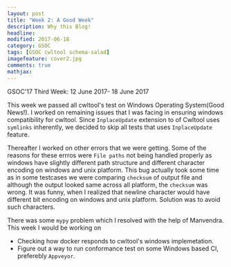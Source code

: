 ```yaml
---
layout: post
title: "Week 2: A Good Week"
description: Why this Blog!
headline: 
modified: 2017-06-18
category: GSOC
tags: [GSOC cwltool schema-salad]
imagefeature: cover2.jpg
comments: true
mathjax: 
---
```


GSOC'17 Third Week: 12 June 2017- 18 June 2017


This week we passed all cwltool's test on Windows Operating System(Good News!). I worked on remaining issues that I was facing in ensuring windows compatibility for cwltool. Since `InplaceUpdate` extension to
of Cwltool uses `symlinks` inherently, we decided to skip all tests that uses `InplaceUpdate` feature.

Thereafter I worked on other errors that we were getting. Some of the reasons for these errros were `File paths` not being handled
properly as windows have slightly different path structure and different character encoding on windows and unix platform. This bug actually took some time as in some testcases we were comparing 
`checksum` of output file and although the output looked same across all platform, the `checksum` was wrong. It was funny, when I realized that newline character would have different bit encoding on windows and unix platform.
Solution was to avoid such characters.

There was some `mypy` problem which I resolved with the help of Manvendra.  
This week I would be working on
* Checking how docker responds to cwltool's windows implemetation.
* Figure out a way to run conformance test on some Windows based CI, preferebly `Appveyor`.
